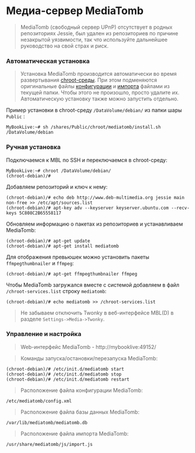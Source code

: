 # Медиа-сервер MediaTomb

> MediaTomb (свободный сервер UPnP) отсутствует в родных репозиториях Jessie, был удален из репозиториев по причине незакрытой уязвимости, так что используйте дальнейшее руководство на свой страх и риск.

### Автоматическая установка

> Установка MediaTomb производится автоматически во время развертывания [chroot-среды](../). При этом подменяются оригинальные файлы [конфигурации](config.xml) и [импорта](import_simple.js) файлами из текущей папки. Чтобы этого не произошло, просто удалите их. Автоматическую установку также можно запустить отдельно.

Пример установки в chroot-среду `/DataVolume/debian/` из папки шары `Public` :

    MyBookLive:~# sh /shares/Public/chroot/mediatomb/install.sh /DataVolume/debian

### Ручная установка

Подключаемся к MBL по SSH и переключаемся в chroot-среду:

    MyBookLive:~# chroot /DataVolume/debian/
    (chroot-debian)/#

Добавляем репозиторий и ключ к нему:
    
    (chroot-debian)/# echo deb http://www.deb-multimedia.org jessie main non-free >> /etc/apt/sources.list
    (chroot-debian)/# apt-key adv --keyserver keyserver.ubuntu.com --recv-keys 5C808C2B65558117

 Обновляем информацию о пакетах из репозиториев и устанавливаем MediaTomb:
    
    (chroot-debian)/# apt-get update
    (chroot-debian)/# apt-get install mediatomb

Для отображения превьюшек можно установить пакеты `ffmpegthumbnailer` и `ffmpeg`:
    
    (chroot-debian)/# apt-get ffmpegthumbnailer ffmpeg

Чтобы MediaTomb загружался вместе с системой добавляем в файл `/chroot-services.list` строку `mediatomb`:

    (chroot-debian)/# echo mediatomb >> /chroot-services.list
    
> Не забываем отключить Twonky в веб-интерфейсе MBL(D) в разделе `Settings->Media->Twonky`.
    
### Управление и настройка

> Web-интерфейс MediaTomb - http://mybooklive:49152/

> Команды запуска/остановки/перезапуска MediaTomb:

    (chroot-debian)/# /etc/init.d/mediatomb start
    (chroot-debian)/# /etc/init.d/mediatomb stop
    (chroot-debian)/# /etc/init.d/mediatomb restart


> Расположение файла конфигурации MediaTomb:
    
    /etc/mediatomb/config.xml

> Расположение файла базы данных MediaTomb:
    
    /var/lib/mediatomb/mediatomb.db

> Расположение файла импорта MediaTomb:
    
    /usr/share/mediatomb/js/import.js
